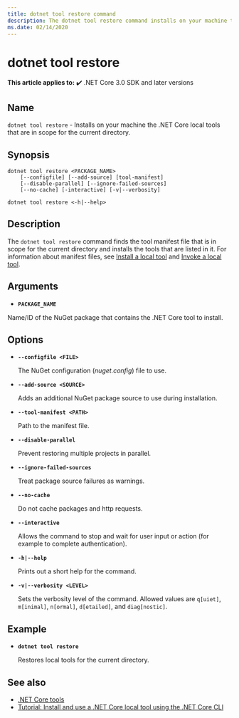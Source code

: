 ```yaml
---
title: dotnet tool restore command
description: The dotnet tool restore command installs on your machine the .NET Core local tools that are in scope for the current directory.
ms.date: 02/14/2020
---
```

# dotnet tool restore

**This article applies to:** ✔️ .NET Core 3.0 SDK and later versions

## Name

`dotnet tool restore` - Installs on your machine the .NET Core local tools that are in scope for the current directory.

## Synopsis

```dotnetcli
dotnet tool restore <PACKAGE_NAME>
    [--configfile] [--add-source] [tool-manifest]
    [--disable-parallel] [--ignore-failed-sources]
    [--no-cache] [-interactive] [-v|--verbosity]
    
dotnet tool restore <-h|--help>
```

## Description

The `dotnet tool restore` command finds the tool manifest file that is in scope for the current directory and installs the tools that are listed in it. For information about manifest files, see [Install a local tool](global-tools.md#install-a-local-tool) and [Invoke a local tool](global-tools.md#invoke-a-local-tool).

## Arguments

- **`PACKAGE_NAME`**

Name/ID of the NuGet package that contains the .NET Core tool to install.

## Options

- **`--configfile <FILE>`**

  The NuGet configuration (*nuget.config*) file to use.

- **`--add-source <SOURCE>`**

  Adds an additional NuGet package source to use during installation.

- **`--tool-manifest <PATH>`**

  Path to the manifest file.

- **`--disable-parallel`**

  Prevent restoring multiple projects in parallel.

- **`--ignore-failed-sources`**

  Treat package source failures as warnings.

- **`--no-cache`**

  Do not cache packages and http requests.

- **`--interactive`**

  Allows the command to stop and wait for user input or action (for example to complete authentication).

- **`-h|--help`**

  Prints out a short help for the command.

- **`-v|--verbosity <LEVEL>`**

  Sets the verbosity level of the command. Allowed values are `q[uiet]`, `m[inimal]`, `n[ormal]`, `d[etailed]`, and `diag[nostic]`.

## Example

- **`dotnet tool restore`**

  Restores local tools for the current directory.

## See also

- [.NET Core tools](global-tools.md)
- [Tutorial: Install and use a .NET Core local tool using the .NET Core CLI](local-tools-how-to-use.md)
